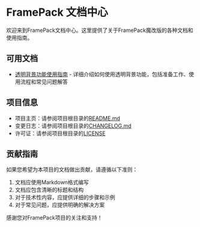 # FramePack 文档中心

欢迎来到FramePack文档中心。这里提供了关于FramePack魔改版的各种文档和使用指南。

## 可用文档

- [透明背景功能使用指南](transparent_background.md) - 详细介绍如何使用透明背景功能，包括准备工作、使用流程和常见问题解答

## 项目信息

- 项目主页：请参阅项目根目录的[README.md](../README.md)
- 变更日志：请参阅项目根目录的[CHANGELOG.md](../CHANGELOG.md)
- 许可证：请参阅项目根目录的[LICENSE](../LICENSE)

## 贡献指南

如果您希望为本项目的文档做出贡献，请遵循以下准则：

1. 文档应使用Markdown格式编写
2. 文档应包含清晰的标题和结构
3. 对于技术性内容，应提供详细的步骤和示例
4. 对于常见问题，应提供明确的解决方案

感谢您对FramePack项目的关注和支持！ 